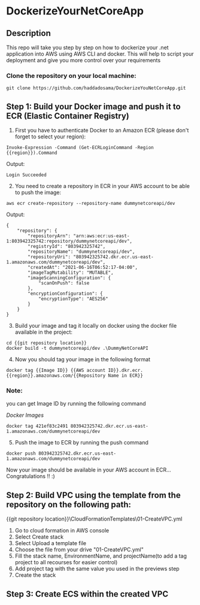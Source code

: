 # DockerizeYourNetCoreApp

## Description
This repo will take you step by step on how to dockerize your .net application into AWS using AWS CLI and docker. This will help to script your deployment and give you more control over your requirements

### Clone the repository on your local machine:
```console
git clone https://github.com/haddadosama/DockerizeYouNetCoreApp.git
```

## Step 1: Build your Docker image and push it to ECR (Elastic Container Registry)

1. First you have to authenticate Docker to an Amazon ECR (please don't forget to select your region):

```console
Invoke-Expression -Command (Get-ECRLoginCommand -Region {{region}}).Command
```

Output:
``` 
Login Succeeded
```

2. You need to create a repository in ECR in your AWS account to be able to push the image:

```console
aws ecr create-repository --repository-name dummynetcoreapi/dev
```

Output:
``` 
{
    "repository": {
        "repositoryArn": "arn:aws:ecr:us-east-1:803942325742:repository/dummynetcoreapi/dev",
        "registryId": "803942325742",
        "repositoryName": "dummynetcoreapi/dev",
        "repositoryUri": "803942325742.dkr.ecr.us-east-1.amazonaws.com/dummynetcoreapi/dev",
        "createdAt": "2021-06-16T06:52:17-04:00",
        "imageTagMutability": "MUTABLE",
        "imageScanningConfiguration": {
            "scanOnPush": false
        },
        "encryptionConfiguration": {
            "encryptionType": "AES256"
        }
    }
}
```

3. Build your image and tag it locally on docker using the docker file available in the project:

```console
cd {{git repository location}}
docker build -t dummynetcoreapi/dev .\DummyNetCoreAPI
```

4. Now you should tag your image in the following format
```
docker tag {{Image ID}} {{AWS account ID}}.dkr.ecr.{{region}}.amazonaws.com/{{Repository Name in ECR}}
```

### Note:
you can get Image ID by running the following command

*Docker Images*

```console
docker tag 421ef83c2491 803942325742.dkr.ecr.us-east-1.amazonaws.com/dummynetcoreapi/dev
```

5. Push the image to ECR by running the push command

```console
docker push 803942325742.dkr.ecr.us-east-1.amazonaws.com/dummynetcoreapi/dev
```

Now your image should be available in your AWS account in ECR... Congratulations !! :)

## Step 2: Build VPC using the template from the repository on the following path:
{{git repository location}}\CloudFormationTemplates\01-CreateVPC.yml

1. Go to cloud formation in AWS console
2. Select Create stack
3. Select Upload a template file
4. Choose the file from your drive "01-CreateVPC.yml"
5. Fill the stack name, EnvironmentName, and projectName(to add a tag project to all recourses for easier control)
6. Add project tag with the same value you used in the previews step
7. Create the stack

## Step 3: Create ECS within the created VPC
